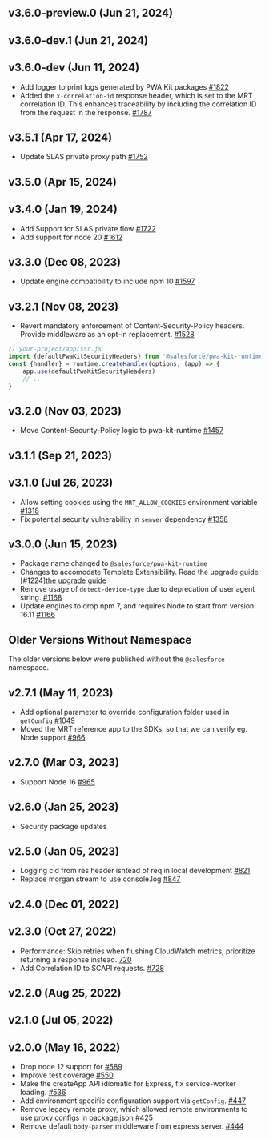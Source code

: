 ## v3.6.0-preview.0 (Jun 21, 2024)
## v3.6.0-dev.1 (Jun 21, 2024)
## v3.6.0-dev (Jun 11, 2024)
- Add logger to print logs generated by PWA Kit packages [#1822](https://github.com/SalesforceCommerceCloud/pwa-kit/pull/1822)
- Added the `x-correlation-id` response header, which is set to the MRT correlation ID. This enhances traceability by including the correlation ID from the request in the response. [#1787](https://github.com/SalesforceCommerceCloud/pwa-kit/pull/1787)

## v3.5.1 (Apr 17, 2024)
- Update SLAS private proxy path [#1752](https://github.com/SalesforceCommerceCloud/pwa-kit/pull/1752)

## v3.5.0 (Apr 15, 2024)

## v3.4.0 (Jan 19, 2024)

- Add Support for SLAS private flow [#1722](https://github.com/SalesforceCommerceCloud/pwa-kit/pull/1722)
- Add support for node 20 [#1612](https://github.com/SalesforceCommerceCloud/pwa-kit/pull/1612)

## v3.3.0 (Dec 08, 2023)

- Update engine compatibility to include npm 10 [#1597](https://github.com/SalesforceCommerceCloud/pwa-kit/pull/1597)

## v3.2.1 (Nov 08, 2023)

- Revert mandatory enforcement of Content-Security-Policy headers. Provide middleware as an opt-in replacement. [#1528](https://github.com/SalesforceCommerceCloud/pwa-kit/pull/1528)

```js
// your-project/app/ssr.js
import {defaultPwaKitSecurityHeaders} from '@salesforce/pwa-kit-runtime/utils/middleware'
const {handler} = runtime.createHandler(options, (app) => {
    app.use(defaultPwaKitSecurityHeaders)
    // ...
}
```

## v3.2.0 (Nov 03, 2023)

- Move Content-Security-Policy logic to pwa-kit-runtime [#1457](https://github.com/SalesforceCommerceCloud/pwa-kit/pull/1457)

## v3.1.1 (Sep 21, 2023)

## v3.1.0 (Jul 26, 2023)

- Allow setting cookies using the `MRT_ALLOW_COOKIES` environment variable [#1318](https://github.com/SalesforceCommerceCloud/pwa-kit/pull/1318)
- Fix potential security vulnerability in `semver` dependency [#1358](https://github.com/SalesforceCommerceCloud/pwa-kit/pull/1358)

## v3.0.0 (Jun 15, 2023)

- Package name changed to `@salesforce/pwa-kit-runtime`
- Changes to accomodate Template Extensibility. Read the upgrade guide [#1224][the upgrade guide](https://developer.salesforce.com/docs/commerce/pwa-kit-managed-runtime/guide/upgrade-to-v3.html)
- Remove usage of `detect-device-type` due to deprecation of user agent string. [#1168](https://github.com/SalesforceCommerceCloud/pwa-kit/pull/1168)
- Update engines to drop npm 7, and requires Node to start from version 16.11 [#1166](https://github.com/SalesforceCommerceCloud/pwa-kit/pull/1166)

## Older Versions Without Namespace

The older versions below were published without the `@salesforce` namespace.

## v2.7.1 (May 11, 2023)

- Add optional parameter to override configuration folder used in `getConfig` [#1049](https://github.com/SalesforceCommerceCloud/pwa-kit/pull/1049)
- Moved the MRT reference app to the SDKs, so that we can verify eg. Node support [#966](https://github.com/SalesforceCommerceCloud/pwa-kit/pull/966)

## v2.7.0 (Mar 03, 2023)

- Support Node 16 [#965](https://github.com/SalesforceCommerceCloud/pwa-kit/pull/965)

## v2.6.0 (Jan 25, 2023)

- Security package updates

## v2.5.0 (Jan 05, 2023)

- Logging cid from res header isntead of req in local development [#821](https://github.com/SalesforceCommerceCloud/pwa-kit/pull/821)
- Replace morgan stream to use console.log [#847](https://github.com/SalesforceCommerceCloud/pwa-kit/pull/847)

## v2.4.0 (Dec 01, 2022)

## v2.3.0 (Oct 27, 2022)

- Performance: Skip retries when flushing CloudWatch metrics, prioritize returning a response instead. [720](https://github.com/SalesforceCommerceCloud/pwa-kit/pull/720)
- Add Correlation ID to SCAPI requests. [#728](https://github.com/SalesforceCommerceCloud/pwa-kit/pull/728)

## v2.2.0 (Aug 25, 2022)

## v2.1.0 (Jul 05, 2022)

## v2.0.0 (May 16, 2022)

- Drop node 12 support for [#589](https://github.com/SalesforceCommerceCloud/pwa-kit/pull/589)
- Improve test coverage [#550](https://github.com/SalesforceCommerceCloud/pwa-kit/pull/550)
- Make the createApp API idiomatic for Express, fix service-worker loading. [#536](https://github.com/SalesforceCommerceCloud/pwa-kit/pull/536)
- Add environment specific configuration support via `getConfig`. [#447](https://github.com/SalesforceCommerceCloud/pwa-kit/pull/447)
- Remove legacy remote proxy, which allowed remote environments to use proxy configs in package.json [#425](https://github.com/SalesforceCommerceCloud/pwa-kit/pull/425)
- Remove default `body-parser` middleware from express server. [#444](https://github.com/SalesforceCommerceCloud/pwa-kit/pull/444)
